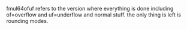 fmul64ofuf refers to the version where everything is done including of=overflow and uf=underflow and normal stuff. the only thing is left is rounding modes.

